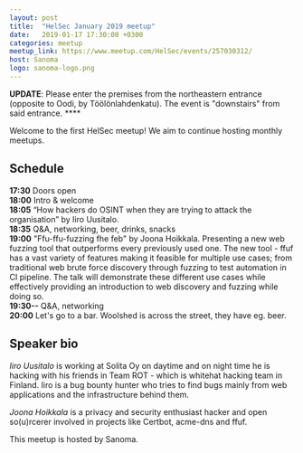 ```yaml
---
layout: post
title:  "HelSec January 2019 meetup"
date:   2019-01-17 17:30:00 +0300
categories: meetup
meetup_link: https://www.meetup.com/HelSec/events/257030312/
host: Sanoma
logo: sanoma-logo.png
---
```

**UPDATE**: Please enter the premises from the northeastern entrance (opposite to Oodi, by Töölönlahdenkatu). The event is "downstairs" from said entrance. ****

Welcome to the first HelSec meetup! We aim to continue hosting monthly meetups.

## Schedule
**17:30** Doors open  
**18:00** Intro & welcome  
**18:05** “How hackers do OSINT when they are trying to attack the organisation” by Iiro Uusitalo.  
**18:35** Q&A, networking, beer, drinks, snacks  
**19:00** "Ffu-ffu-fuzzing fhe feb" by Joona Hoikkala. Presenting a new web fuzzing tool that outperforms every previously used one. The new tool - ffuf has a vast variety of features making it feasible for multiple use cases; from traditional web brute force discovery through fuzzing to test automation in CI pipeline. The talk will demonstrate these different use cases while effectively providing an introduction to web discovery and fuzzing while doing so.  
**19:30--** Q&A, networking  
**20:00** Let's go to a bar. Woolshed is across the street, they have eg. beer.  

## Speaker bio
*Iiro Uusitalo* is working at Solita Oy on daytime and on night time he is hacking with his friends in Team ROT - which is whitehat hacking team in Finland. Iiro is a bug bounty hunter who tries to find bugs mainly from web applications and the infrastructure behind them.  

*Joona Hoikkala* is a privacy and security enthusiast hacker and open so(u)rcerer involved in projects like Certbot, acme-dns and ffuf.

This meetup is hosted by Sanoma.
